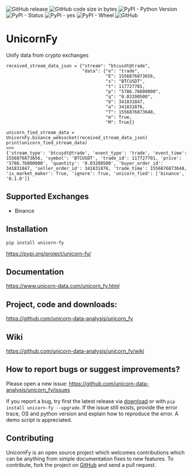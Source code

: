 ![GitHub release](https://img.shields.io/github/release/unicorn-data-analysis/unicorn_fy.svg) ![GitHub code size in bytes](https://img.shields.io/github/languages/code-size/unicorn-data-analysis/unicorn_fy.svg) ![PyPI - Python Version](https://img.shields.io/pypi/pyversions/unicorn_fy.svg) ![PyPI - Status](https://img.shields.io/pypi/status/unicorn_fy.svg) ![PyPI - yes](https://img.shields.io/badge/PyPI-yes-brightgreen.svg) ![PyPI - Wheel](https://img.shields.io/pypi/wheel/unicorn_fy.svg) ![GitHub](https://img.shields.io/github/license/unicorn-data-analysis/unicorn_fy.svg) 

# UnicornFy
Unify data from crypto exchanges
```
received_stream_data_json = {"stream": "btcusdt@trade",
                             "data": {"e": "trade",
                                      "E": 1556876873656,
                                      "s": "BTCUSDT",
                                      "t": 117727701,
                                      "p": "5786.76000000",
                                      "q": "0.03200500",
                                      "b": 341831847,
                                      "a": 341831876,
                                      "T": 1556876873648,
                                      "m": True,
                                      "M": True}}

unicorn_fied_stream_data = UnicornFy.binance_websocket(received_stream_data_json)
print(unicorn_fied_stream_data)
>>>
{'stream_type': 'btcusdt@trade', 'event_type': 'trade', 'event_time': 1556876873656, 'symbol': 'BTCUSDT', 'trade_id': 117727701, 'price': '5786.76000000', 'quantity': '0.03200500', 'buyer_order_id': 341831847, 'seller_order_id': 341831876, 'trade_time': 1556876873648, 'is_market_maker': True, 'ignore': True, 'unicorn_fied': ['binance', '0.1.0']}
```
## Supported Exchanges
- Binance

## Installation
`pip install unicorn-fy`

https://pypi.org/project/unicorn-fy/

## Documentation
https://www.unicorn-data.com/unicorn_fy.html

## Project, code and downloads:
https://github.com/unicorn-data-analysis/unicorn_fy

## Wiki
https://github.com/unicorn-data-analysis/unicorn_fy/wiki

## How to report bugs or suggest improvements?
Please open a new issue:
https://github.com/unicorn-data-analysis/unicorn_fy/issues

If you report a bug, try first the latest release via [download](https://github.com/unicorn-data-analysis/unicorn_fy/releases) 
or with `pip install unicorn-fy --upgrade`. If the issue still exists, provide the error trace, OS 
and python version and explain how to reproduce the error. A demo script is appreciated.

## Contributing
UnicornFy is an open source project which welcomes contributions which can be anything from simple 
documentation fixes to new features. To contribute, fork the project on [GitHub](https://github.com/unicorn-data-analysis/unicorn_fy) and send a pull request.
